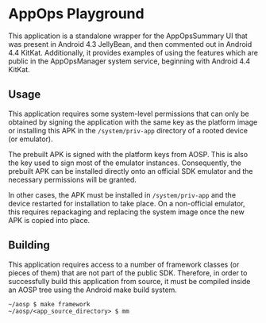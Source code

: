 AppOps Playground
=================

This application is a standalone wrapper for the AppOpsSummary UI that was present in Android 4.3 JellyBean, and then commented out in Android 4.4 KitKat.  Additionally, it provides examples of using the features which are public in the AppOpsManager system service, beginning with Android 4.4 KitKat.

Usage
--------------
This application requires some system-level permissions that can only be obtained by signing the application with the same key as the platform image or installing this APK in the `/system/priv-app` directory of a rooted device (or emulator).

The prebuilt APK is signed with the platform keys from AOSP.  This is also the key used to sign most of the emulator instances.  Consequently, the prebuilt APK can be installed directly onto an official SDK emulator and the necessary permissions will be granted.

In other cases, the APK must be installed in `/system/priv-app` and the device restarted for installation to take place.  On a non-official emulator, this requires repackaging and replacing the system image once the new APK is copied into place.

Building
--------

This application requires access to a number of framework classes (or pieces of them) that are not part of the public SDK.  Therefore, in order to successfully build this application from source, it must be compiled inside an AOSP tree using the Android make build system.

```
~/aosp $ make framework
~/aosp/<app_source_directory> $ mm
```